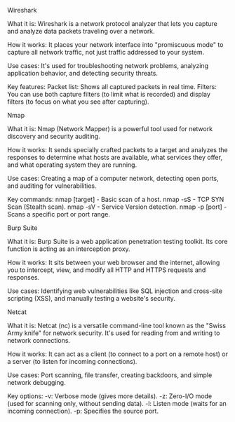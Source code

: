 Wireshark

What it is: Wireshark is a network protocol analyzer that lets you capture and analyze data packets traveling over a network.

How it works: It places your network interface into "promiscuous mode" to capture all network traffic, not just traffic addressed to your system.

Use cases: It's used for troubleshooting network problems, analyzing application behavior, and detecting security threats.

Key features:
Packet list: Shows all captured packets in real time.
Filters: You can use both capture filters (to limit what is recorded) and display filters (to focus on what you see after capturing).

Nmap

What it is: Nmap (Network Mapper) is a powerful tool used for network discovery and security auditing.

How it works: It sends specially crafted packets to a target and analyzes the responses to determine what hosts are available, what services they offer, and what operating system they are running.

Use cases: Creating a map of a computer network, detecting open ports, and auditing for vulnerabilities.

Key commands:
nmap [target] - Basic scan of a host.
nmap -sS - TCP SYN Scan (Stealth scan).
nmap -sV - Service Version detection.
nmap -p [port] - Scans a specific port or port range.

Burp Suite

What it is: Burp Suite is a web application penetration testing toolkit. Its core function is acting as an interception proxy.

How it works: It sits between your web browser and the internet, allowing you to intercept, view, and modify all HTTP and HTTPS requests and responses.

Use cases: Identifying web vulnerabilities like SQL injection and cross-site scripting (XSS), and manually testing a website's security.

Netcat

What it is: Netcat (nc) is a versatile command-line tool known as the "Swiss Army knife" for network security. It's used for reading from and writing to network connections.

How it works: It can act as a client (to connect to a port on a remote host) or a server (to listen for incoming connections).

Use cases: Port scanning, file transfer, creating backdoors, and simple network debugging.

Key options:
-v: Verbose mode (gives more details).
-z: Zero-I/O mode (used for scanning only, without sending data).
-l: Listen mode (waits for an incoming connection).
-p: Specifies the source port.